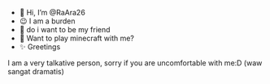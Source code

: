 - 👋 Hi, I’m @RaAra26
- 😉 I am a burden
- 🌱  do i want to be my friend
- 💨 Want to play minecraft with me?
- ✨ Greetings

I am a very talkative person, sorry if you are uncomfortable with me:D
(waw sangat dramatis)
